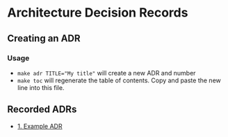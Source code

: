 # Architecture Decision Records

## Creating an ADR

### Usage

- `make adr TITLE="My title"` will create a new ADR and number
- `make toc` will regenerate the table of contents. Copy and paste the new line into this file.

## Recorded ADRs

* [1. Example ADR](0001-example-adr.md)
